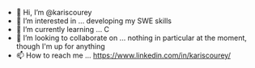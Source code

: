 - 👋 Hi, I’m @kariscourey
- 👀 I’m interested in ... developing my SWE skills
- 🌱 I’m currently learning ... C
- 💞️ I’m looking to collaborate on ... nothing in particular at the moment, though I'm up for anything
- 📫 How to reach me ... https://www.linkedin.com/in/kariscourey/

<!---
kariscourey/kariscourey is a ✨ special ✨ repository because its `README.md` (this file) appears on your GitHub profile.
You can click the Preview link to take a look at your changes.
--->
